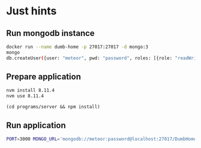 # Just hints

## Run mongodb instance

```bash
docker run --name dumb-home -p 27017:27017 -d mongo:3
mongo
db.createUser({user: "meteor", pwd: "password", roles: [{role: "readWrite", db: "DumbHome"}]})
```

## Prepare application

```bash
nvm install 8.11.4
nvm use 8.11.4
```

`(cd programs/server && npm install)`

## Run application

```bash
PORT=3000 MONGO_URL='mongodb://meteor:password@localhost:27017/DumbHome' ROOT_URL='http://localhost:3000' node main.js
```
